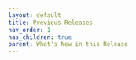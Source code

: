 ```yaml
---
layout: default
title: Previous Releases
nav_order: 1
has_children: true
parent: What's New in this Release
---
```


